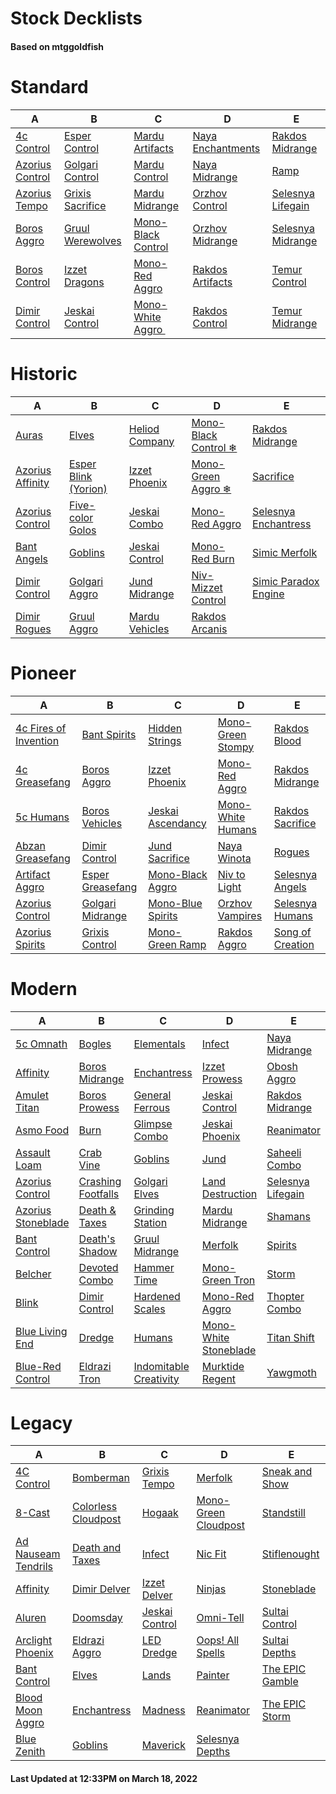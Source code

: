 # Stock Decklists
#### Based on mtggoldfish


# Standard

|                                A                                 |                                 B                                  |                                   C                                    |                                  D                                   |                                  E                                   |
|------------------------------------------------------------------|--------------------------------------------------------------------|------------------------------------------------------------------------|----------------------------------------------------------------------|----------------------------------------------------------------------|
|[4c Control](./mtggoldfish/Standard/decks/4c_Control.md)          |[Esper Control](./mtggoldfish/Standard/decks/Esper_Control.md)      |[Mardu Artifacts](./mtggoldfish/Standard/decks/Mardu_Artifacts.md)      |[Naya Enchantments](./mtggoldfish/Standard/decks/Naya_Enchantments.md)|[Rakdos Midrange](./mtggoldfish/Standard/decks/Rakdos_Midrange.md)    |
|[Azorius Control](./mtggoldfish/Standard/decks/Azorius_Control.md)|[Golgari Control](./mtggoldfish/Standard/decks/Golgari_Control.md)  |[Mardu Control](./mtggoldfish/Standard/decks/Mardu_Control.md)          |[Naya Midrange](./mtggoldfish/Standard/decks/Naya_Midrange.md)        |[Ramp](./mtggoldfish/Standard/decks/Ramp.md)                          |
|[Azorius Tempo](./mtggoldfish/Standard/decks/Azorius_Tempo.md)    |[Grixis Sacrifice](./mtggoldfish/Standard/decks/Grixis_Sacrifice.md)|[Mardu Midrange](./mtggoldfish/Standard/decks/Mardu_Midrange.md)        |[Orzhov Control](./mtggoldfish/Standard/decks/Orzhov_Control.md)      |[Selesnya Lifegain](./mtggoldfish/Standard/decks/Selesnya_Lifegain.md)|
|[Boros Aggro](./mtggoldfish/Standard/decks/Boros_Aggro.md)        |[Gruul Werewolves](./mtggoldfish/Standard/decks/Gruul_Werewolves.md)|[Mono-Black Control](./mtggoldfish/Standard/decks/Mono-Black_Control.md)|[Orzhov Midrange](./mtggoldfish/Standard/decks/Orzhov_Midrange.md)    |[Selesnya Midrange](./mtggoldfish/Standard/decks/Selesnya_Midrange.md)|
|[Boros Control](./mtggoldfish/Standard/decks/Boros_Control.md)    |[Izzet Dragons](./mtggoldfish/Standard/decks/Izzet_Dragons.md)      |[Mono-Red Aggro](./mtggoldfish/Standard/decks/Mono-Red_Aggro.md)        |[Rakdos Artifacts](./mtggoldfish/Standard/decks/Rakdos_Artifacts.md)  |[Temur Control](./mtggoldfish/Standard/decks/Temur_Control.md)        |
|[Dimir Control](./mtggoldfish/Standard/decks/Dimir_Control.md)    |[Jeskai Control](./mtggoldfish/Standard/decks/Jeskai_Control.md)    |[Mono-White Aggro ️](./mtggoldfish/Standard/decks/Mono-White_Aggro_️.md)|[Rakdos Control](./mtggoldfish/Standard/decks/Rakdos_Control.md)      |[Temur Midrange](./mtggoldfish/Standard/decks/Temur_Midrange.md)      |


# Historic

|                                 A                                  |                                     B                                      |                               C                                |                                     D                                      |                                     E                                      |
|--------------------------------------------------------------------|----------------------------------------------------------------------------|----------------------------------------------------------------|----------------------------------------------------------------------------|----------------------------------------------------------------------------|
|[Auras](./mtggoldfish/Historic/decks/Auras.md)                      |[Elves](./mtggoldfish/Historic/decks/Elves.md)                              |[Heliod Company](./mtggoldfish/Historic/decks/Heliod_Company.md)|[Mono-Black Control ❄](./mtggoldfish/Historic/decks/Mono-Black_Control_❄.md)|[Rakdos Midrange](./mtggoldfish/Historic/decks/Rakdos_Midrange.md)          |
|[Azorius Affinity](./mtggoldfish/Historic/decks/Azorius_Affinity.md)|[Esper Blink (Yorion)](./mtggoldfish/Historic/decks/Esper_Blink_(Yorion).md)|[Izzet Phoenix](./mtggoldfish/Historic/decks/Izzet_Phoenix.md)  |[Mono-Green Aggro ❄](./mtggoldfish/Historic/decks/Mono-Green_Aggro_❄.md)    |[Sacrifice](./mtggoldfish/Historic/decks/Sacrifice.md)                      |
|[Azorius Control](./mtggoldfish/Historic/decks/Azorius_Control.md)  |[Five-color Golos](./mtggoldfish/Historic/decks/Five-color_Golos.md)        |[Jeskai Combo](./mtggoldfish/Historic/decks/Jeskai_Combo.md)    |[Mono-Red Aggro](./mtggoldfish/Historic/decks/Mono-Red_Aggro.md)            |[Selesnya Enchantress](./mtggoldfish/Historic/decks/Selesnya_Enchantress.md)|
|[Bant Angels](./mtggoldfish/Historic/decks/Bant_Angels.md)          |[Goblins](./mtggoldfish/Historic/decks/Goblins.md)                          |[Jeskai Control](./mtggoldfish/Historic/decks/Jeskai_Control.md)|[Mono-Red Burn](./mtggoldfish/Historic/decks/Mono-Red_Burn.md)              |[Simic Merfolk](./mtggoldfish/Historic/decks/Simic_Merfolk.md)              |
|[Dimir Control](./mtggoldfish/Historic/decks/Dimir_Control.md)      |[Golgari Aggro](./mtggoldfish/Historic/decks/Golgari_Aggro.md)              |[Jund Midrange](./mtggoldfish/Historic/decks/Jund_Midrange.md)  |[Niv-Mizzet Control](./mtggoldfish/Historic/decks/Niv-Mizzet_Control.md)    |[Simic Paradox Engine](./mtggoldfish/Historic/decks/Simic_Paradox_Engine.md)|
|[Dimir Rogues](./mtggoldfish/Historic/decks/Dimir_Rogues.md)        |[Gruul Aggro](./mtggoldfish/Historic/decks/Gruul_Aggro.md)                  |[Mardu Vehicles](./mtggoldfish/Historic/decks/Mardu_Vehicles.md)|[Rakdos Arcanis](./mtggoldfish/Historic/decks/Rakdos_Arcanis.md)            |                                                                            |


# Pioneer

|                                      A                                      |                                 B                                 |                                  C                                  |                                  D                                  |                                 E                                 |
|-----------------------------------------------------------------------------|-------------------------------------------------------------------|---------------------------------------------------------------------|---------------------------------------------------------------------|-------------------------------------------------------------------|
|[4c Fires of Invention](./mtggoldfish/Pioneer/decks/4c_Fires_of_Invention.md)|[Bant Spirits](./mtggoldfish/Pioneer/decks/Bant_Spirits.md)        |[Hidden Strings](./mtggoldfish/Pioneer/decks/Hidden_Strings.md)      |[Mono-Green Stompy](./mtggoldfish/Pioneer/decks/Mono-Green_Stompy.md)|[Rakdos Blood](./mtggoldfish/Pioneer/decks/Rakdos_Blood.md)        |
|[4c Greasefang](./mtggoldfish/Pioneer/decks/4c_Greasefang.md)                |[Boros Aggro](./mtggoldfish/Pioneer/decks/Boros_Aggro.md)          |[Izzet Phoenix](./mtggoldfish/Pioneer/decks/Izzet_Phoenix.md)        |[Mono-Red Aggro](./mtggoldfish/Pioneer/decks/Mono-Red_Aggro.md)      |[Rakdos Midrange](./mtggoldfish/Pioneer/decks/Rakdos_Midrange.md)  |
|[5c Humans](./mtggoldfish/Pioneer/decks/5c_Humans.md)                        |[Boros Vehicles](./mtggoldfish/Pioneer/decks/Boros_Vehicles.md)    |[Jeskai Ascendancy](./mtggoldfish/Pioneer/decks/Jeskai_Ascendancy.md)|[Mono-White Humans](./mtggoldfish/Pioneer/decks/Mono-White_Humans.md)|[Rakdos Sacrifice](./mtggoldfish/Pioneer/decks/Rakdos_Sacrifice.md)|
|[Abzan Greasefang](./mtggoldfish/Pioneer/decks/Abzan_Greasefang.md)          |[Dimir Control](./mtggoldfish/Pioneer/decks/Dimir_Control.md)      |[Jund Sacrifice](./mtggoldfish/Pioneer/decks/Jund_Sacrifice.md)      |[Naya Winota](./mtggoldfish/Pioneer/decks/Naya_Winota.md)            |[Rogues](./mtggoldfish/Pioneer/decks/Rogues.md)                    |
|[Artifact Aggro](./mtggoldfish/Pioneer/decks/Artifact_Aggro.md)              |[Esper Greasefang](./mtggoldfish/Pioneer/decks/Esper_Greasefang.md)|[Mono-Black Aggro](./mtggoldfish/Pioneer/decks/Mono-Black_Aggro.md)  |[Niv to Light](./mtggoldfish/Pioneer/decks/Niv_to_Light.md)          |[Selesnya Angels](./mtggoldfish/Pioneer/decks/Selesnya_Angels.md)  |
|[Azorius Control](./mtggoldfish/Pioneer/decks/Azorius_Control.md)            |[Golgari Midrange](./mtggoldfish/Pioneer/decks/Golgari_Midrange.md)|[Mono-Blue Spirits](./mtggoldfish/Pioneer/decks/Mono-Blue_Spirits.md)|[Orzhov Vampires](./mtggoldfish/Pioneer/decks/Orzhov_Vampires.md)    |[Selesnya Humans](./mtggoldfish/Pioneer/decks/Selesnya_Humans.md)  |
|[Azorius Spirits](./mtggoldfish/Pioneer/decks/Azorius_Spirits.md)            |[Grixis Control](./mtggoldfish/Pioneer/decks/Grixis_Control.md)    |[Mono-Green Ramp](./mtggoldfish/Pioneer/decks/Mono-Green_Ramp.md)    |[Rakdos Aggro](./mtggoldfish/Pioneer/decks/Rakdos_Aggro.md)          |[Song of Creation](./mtggoldfish/Pioneer/decks/Song_of_Creation.md)|


# Modern

|                                  A                                   |                                  B                                   |                                      C                                       |                                     D                                      |                                 E                                  |
|----------------------------------------------------------------------|----------------------------------------------------------------------|------------------------------------------------------------------------------|----------------------------------------------------------------------------|--------------------------------------------------------------------|
|[5c Omnath](./mtggoldfish/Modern/decks/5c_Omnath.md)                  |[Bogles](./mtggoldfish/Modern/decks/Bogles.md)                        |[Elementals](./mtggoldfish/Modern/decks/Elementals.md)                        |[Infect](./mtggoldfish/Modern/decks/Infect.md)                              |[Naya Midrange](./mtggoldfish/Modern/decks/Naya_Midrange.md)        |
|[Affinity](./mtggoldfish/Modern/decks/Affinity.md)                    |[Boros Midrange](./mtggoldfish/Modern/decks/Boros_Midrange.md)        |[Enchantress](./mtggoldfish/Modern/decks/Enchantress.md)                      |[Izzet Prowess](./mtggoldfish/Modern/decks/Izzet_Prowess.md)                |[Obosh Aggro](./mtggoldfish/Modern/decks/Obosh_Aggro.md)            |
|[Amulet Titan](./mtggoldfish/Modern/decks/Amulet_Titan.md)            |[Boros Prowess](./mtggoldfish/Modern/decks/Boros_Prowess.md)          |[General Ferrous](./mtggoldfish/Modern/decks/General_Ferrous.md)              |[Jeskai Control](./mtggoldfish/Modern/decks/Jeskai_Control.md)              |[Rakdos Midrange](./mtggoldfish/Modern/decks/Rakdos_Midrange.md)    |
|[Asmo Food](./mtggoldfish/Modern/decks/Asmo_Food.md)                  |[Burn](./mtggoldfish/Modern/decks/Burn.md)                            |[Glimpse Combo](./mtggoldfish/Modern/decks/Glimpse_Combo.md)                  |[Jeskai Phoenix](./mtggoldfish/Modern/decks/Jeskai_Phoenix.md)              |[Reanimator](./mtggoldfish/Modern/decks/Reanimator.md)              |
|[Assault Loam](./mtggoldfish/Modern/decks/Assault_Loam.md)            |[Crab Vine](./mtggoldfish/Modern/decks/Crab_Vine.md)                  |[Goblins](./mtggoldfish/Modern/decks/Goblins.md)                              |[Jund](./mtggoldfish/Modern/decks/Jund.md)                                  |[Saheeli Combo](./mtggoldfish/Modern/decks/Saheeli_Combo.md)        |
|[Azorius Control](./mtggoldfish/Modern/decks/Azorius_Control.md)      |[Crashing Footfalls](./mtggoldfish/Modern/decks/Crashing_Footfalls.md)|[Golgari Elves](./mtggoldfish/Modern/decks/Golgari_Elves.md)                  |[Land Destruction](./mtggoldfish/Modern/decks/Land_Destruction.md)          |[Selesnya Lifegain](./mtggoldfish/Modern/decks/Selesnya_Lifegain.md)|
|[Azorius Stoneblade](./mtggoldfish/Modern/decks/Azorius_Stoneblade.md)|[Death & Taxes](./mtggoldfish/Modern/decks/Death_&_Taxes.md)          |[Grinding Station](./mtggoldfish/Modern/decks/Grinding_Station.md)            |[Mardu Midrange](./mtggoldfish/Modern/decks/Mardu_Midrange.md)              |[Shamans](./mtggoldfish/Modern/decks/Shamans.md)                    |
|[Bant Control](./mtggoldfish/Modern/decks/Bant_Control.md)            |[Death's Shadow](./mtggoldfish/Modern/decks/Death's_Shadow.md)        |[Gruul Midrange](./mtggoldfish/Modern/decks/Gruul_Midrange.md)                |[Merfolk](./mtggoldfish/Modern/decks/Merfolk.md)                            |[Spirits](./mtggoldfish/Modern/decks/Spirits.md)                    |
|[Belcher](./mtggoldfish/Modern/decks/Belcher.md)                      |[Devoted Combo](./mtggoldfish/Modern/decks/Devoted_Combo.md)          |[Hammer Time](./mtggoldfish/Modern/decks/Hammer_Time.md)                      |[Mono-Green Tron](./mtggoldfish/Modern/decks/Mono-Green_Tron.md)            |[Storm](./mtggoldfish/Modern/decks/Storm.md)                        |
|[Blink](./mtggoldfish/Modern/decks/Blink.md)                          |[Dimir Control](./mtggoldfish/Modern/decks/Dimir_Control.md)          |[Hardened Scales](./mtggoldfish/Modern/decks/Hardened_Scales.md)              |[Mono-Red Aggro](./mtggoldfish/Modern/decks/Mono-Red_Aggro.md)              |[Thopter Combo](./mtggoldfish/Modern/decks/Thopter_Combo.md)        |
|[Blue Living End](./mtggoldfish/Modern/decks/Blue_Living_End.md)      |[Dredge](./mtggoldfish/Modern/decks/Dredge.md)                        |[Humans](./mtggoldfish/Modern/decks/Humans.md)                                |[Mono-White Stoneblade](./mtggoldfish/Modern/decks/Mono-White_Stoneblade.md)|[Titan Shift](./mtggoldfish/Modern/decks/Titan_Shift.md)            |
|[Blue-Red Control](./mtggoldfish/Modern/decks/Blue-Red_Control.md)    |[Eldrazi Tron](./mtggoldfish/Modern/decks/Eldrazi_Tron.md)            |[Indomitable Creativity](./mtggoldfish/Modern/decks/Indomitable_Creativity.md)|[Murktide Regent](./mtggoldfish/Modern/decks/Murktide_Regent.md)            |[Yawgmoth](./mtggoldfish/Modern/decks/Yawgmoth.md)                  |


# Legacy

|                                   A                                    |                                   B                                    |                              C                               |                                    D                                     |                               E                                |
|------------------------------------------------------------------------|------------------------------------------------------------------------|--------------------------------------------------------------|--------------------------------------------------------------------------|----------------------------------------------------------------|
|[4C Control](./mtggoldfish/Legacy/decks/4C_Control.md)                  |[Bomberman](./mtggoldfish/Legacy/decks/Bomberman.md)                    |[Grixis Tempo](./mtggoldfish/Legacy/decks/Grixis_Tempo.md)    |[Merfolk](./mtggoldfish/Legacy/decks/Merfolk.md)                          |[Sneak and Show](./mtggoldfish/Legacy/decks/Sneak_and_Show.md)  |
|[8-Cast](./mtggoldfish/Legacy/decks/8-Cast.md)                          |[Colorless Cloudpost](./mtggoldfish/Legacy/decks/Colorless_Cloudpost.md)|[Hogaak](./mtggoldfish/Legacy/decks/Hogaak.md)                |[Mono-Green Cloudpost](./mtggoldfish/Legacy/decks/Mono-Green_Cloudpost.md)|[Standstill](./mtggoldfish/Legacy/decks/Standstill.md)          |
|[Ad Nauseam Tendrils](./mtggoldfish/Legacy/decks/Ad_Nauseam_Tendrils.md)|[Death and Taxes](./mtggoldfish/Legacy/decks/Death_and_Taxes.md)        |[Infect](./mtggoldfish/Legacy/decks/Infect.md)                |[Nic Fit](./mtggoldfish/Legacy/decks/Nic_Fit.md)                          |[Stiflenought](./mtggoldfish/Legacy/decks/Stiflenought.md)      |
|[Affinity](./mtggoldfish/Legacy/decks/Affinity.md)                      |[Dimir Delver](./mtggoldfish/Legacy/decks/Dimir_Delver.md)              |[Izzet Delver](./mtggoldfish/Legacy/decks/Izzet_Delver.md)    |[Ninjas](./mtggoldfish/Legacy/decks/Ninjas.md)                            |[Stoneblade](./mtggoldfish/Legacy/decks/Stoneblade.md)          |
|[Aluren](./mtggoldfish/Legacy/decks/Aluren.md)                          |[Doomsday](./mtggoldfish/Legacy/decks/Doomsday.md)                      |[Jeskai Control](./mtggoldfish/Legacy/decks/Jeskai_Control.md)|[Omni-Tell](./mtggoldfish/Legacy/decks/Omni-Tell.md)                      |[Sultai Control](./mtggoldfish/Legacy/decks/Sultai_Control.md)  |
|[Arclight Phoenix](./mtggoldfish/Legacy/decks/Arclight_Phoenix.md)      |[Eldrazi Aggro](./mtggoldfish/Legacy/decks/Eldrazi_Aggro.md)            |[LED Dredge](./mtggoldfish/Legacy/decks/LED_Dredge.md)        |[Oops! All Spells](./mtggoldfish/Legacy/decks/Oops!_All_Spells.md)        |[Sultai Depths](./mtggoldfish/Legacy/decks/Sultai_Depths.md)    |
|[Bant Control](./mtggoldfish/Legacy/decks/Bant_Control.md)              |[Elves](./mtggoldfish/Legacy/decks/Elves.md)                            |[Lands](./mtggoldfish/Legacy/decks/Lands.md)                  |[Painter](./mtggoldfish/Legacy/decks/Painter.md)                          |[The EPIC Gamble](./mtggoldfish/Legacy/decks/The_EPIC_Gamble.md)|
|[Blood Moon Aggro](./mtggoldfish/Legacy/decks/Blood_Moon_Aggro.md)      |[Enchantress](./mtggoldfish/Legacy/decks/Enchantress.md)                |[Madness](./mtggoldfish/Legacy/decks/Madness.md)              |[Reanimator](./mtggoldfish/Legacy/decks/Reanimator.md)                    |[The EPIC Storm](./mtggoldfish/Legacy/decks/The_EPIC_Storm.md)  |
|[Blue Zenith](./mtggoldfish/Legacy/decks/Blue_Zenith.md)                |[Goblins](./mtggoldfish/Legacy/decks/Goblins.md)                        |[Maverick](./mtggoldfish/Legacy/decks/Maverick.md)            |[Selesnya Depths](./mtggoldfish/Legacy/decks/Selesnya_Depths.md)          |                                                                |



#### Last Updated at 12:33PM on March 18, 2022